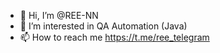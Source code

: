 - 👋 Hi, I’m @REE-NN
- 👀 I’m interested in QA Automation (Java)
- 📫 How to reach me https://t.me/ree_telegram

<!---
REE-NN/REE-NN is a ✨ special ✨ repository because its `README.md` (this file) appears on your GitHub profile.
You can click the Preview link to take a look at your changes.
--->
